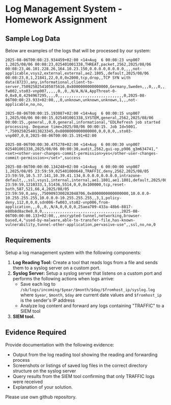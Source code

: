 # Log Management System - Homework Assignment

## Sample Log Data

Below are examples of the logs that will be processed by our system:

```
2025-08-06T00:08:23.934459+02:00 <14>Aug  6 00:08:23 vnp007 1,2025/08/06 00:08:23,025401001338,THREAT,packet,2562,2025/08/06 00:08:23,46.101.228.26,164.10.23.150,0.0.0.0,0.0.0.0,,,,not-applicable,vsys2,external,external,ae2.1805,,default,2025/08/06 00:08:23,0,1,21841,22,0,0,0x2000,tcp,drop,,TCP SYN with data(8723),any,informational,client-to-server,7509250254105075616,0x8000000000000000,Germany,Sweden,,,0,,,0,,,,,,,,0,17,0,0,0,sdn007-fw002,sto03-vnp007,,,,,0,,0,,N/A,N/A,AppThreat-0-0,0x0,0,4294967295,,,,0,,,,,,,,,,,,,,,,,,,,,,,,,,,,,0,2025-08-06T00:08:23.933+02:00,,,0,unknown,unknown,unknown,1,,,not-applicable,no,no,

2025-08-06T00:00:15.193087+02:00 <14>Aug  6 00:00:15 vnp007 1,2025/08/06 00:00:15,025401001338,SYSTEM,general,2562,2025/08/06 00:00:15,,general,,0,0,general,informational,"EDLRefresh job started processing. Dequeue time=2025/08/06 00:00:15. Job Id=5001.   ",7509250254013823345,0x8000000000000000,0,0,0,0,,sto03-vnp007,0,0,2025-08-06T00:00:15.191+02:00

2025-08-06T00:00:30.475278+02:00 <14>Aug  6 00:00:30 vnp007 025401001338,2025/08/06 00:00:30,audit,2562,gui-op,p986_g3m634741,"<set><other-user-changes-commit-permission>yes</other-user-changes-commit-permission></set>",success

2025-08-06T00:00:00.134248+02:00 <14>Aug  6 00:00:00 vnp007 1,2025/08/05 23:59:59,025401000648,TRAFFIC,deny,2562,2025/08/05 23:59:59,10.5.37.141,10.39.41.134,0.0.0.0,0.0.0.0,intrazone-default,,,ssl,vsys1,internal,internal,ae1.1801,ae1.1801,default,2025/08/05 23:59:59,1210333,1,51436,5514,0,0,0x100000,tcp,reset-both,587,521,66,4,2025/08/05 23:59:59,0,any,,7509093300282048706,0x8000000000000000,10.0.0.0-10.255.255.255,10.0.0.0-10.255.255.255,,3,1,policy-deny,112,0,0,0,sdn006-fw003,sto02-vnp006,from-application,,,0,,0,,N/A,0,0,0,0,25aea709-433a-48b6-8817-e80b8d8ac0e8,0,0,,,,,,,,,,,,,,,,,,,,,,,,,,,,,,,,,,,2025-08-06T00:00:00.133+02:00,,,encrypted-tunnel,networking,browser-based,4,"used-by-malware,able-to-transfer-file,has-known-vulnerability,tunnel-other-application,pervasive-use",,ssl,no,no,0
```

## Requirements

Setup a log management system with the following components:

1. **Log Reading Tool:** Create a tool that reads logs from a file and sends them to a syslog server on a custom port.
1. **Syslog Server:** Setup a syslog server that listens on a custom port and performs the following actions when logs arrive:
    - Save each log to `/sb/logs/incoming/$year/$month/$day/$fromhost_ip/syslog.log` where `$year`, `$month`, `$day` are current date values and `$fromhost_ip` is the sender's IP address
    - Analyze log content and forward any logs containing "TRAFFIC" to a SIEM tool
1. **SIEM tool.**

## Evidence Required

Provide documentation with the following evidence:
- Output from the log reading tool showing the reading and forwarding process
- Screenshots or listings of saved log files in the correct directory structure on the syslog server
- Query results from the SIEM tool confirming that only TRAFFIC logs were received
- Explanation of your solution.

Please use own github repository.
